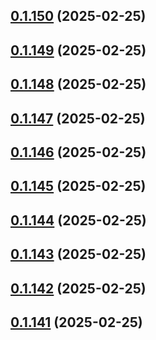 ## [0.1.150](https://github.com/binary-braids/terraform-oracle/compare/v0.1.149...v0.1.150) (2025-02-25)



## [0.1.149](https://github.com/binary-braids/terraform-oracle/compare/v0.1.148...v0.1.149) (2025-02-25)



## [0.1.148](https://github.com/binary-braids/terraform-oracle/compare/v0.1.147...v0.1.148) (2025-02-25)



## [0.1.147](https://github.com/binary-braids/terraform-oracle/compare/v0.1.146...v0.1.147) (2025-02-25)



## [0.1.146](https://github.com/binary-braids/terraform-oracle/compare/v0.1.145...v0.1.146) (2025-02-25)



## [0.1.145](https://github.com/binary-braids/terraform-oracle/compare/v0.1.144...v0.1.145) (2025-02-25)



## [0.1.144](https://github.com/binary-braids/terraform-oracle/compare/v0.1.143...v0.1.144) (2025-02-25)



## [0.1.143](https://github.com/binary-braids/terraform-oracle/compare/v0.1.142...v0.1.143) (2025-02-25)



## [0.1.142](https://github.com/binary-braids/terraform-oracle/compare/v0.1.141...v0.1.142) (2025-02-25)



## [0.1.141](https://github.com/binary-braids/terraform-oracle/compare/v0.1.140...v0.1.141) (2025-02-25)



